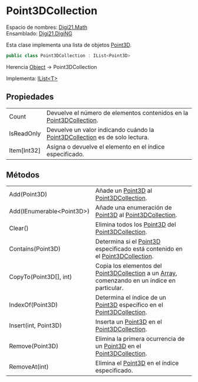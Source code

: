# Point3DCollection

Espacio de nombres: [Digi21.Math](../)  
Ensamblado: [Digi21.DigiNG](../../)

Esta clase implementa una lista de objetos [Point3D](point3d.md).

```csharp
public class Point3DCollection : IList<Point3D>
```

Herencia [Object](https://docs.microsoft.com/en-us/dotnet/api/system.object?view=net-5.0) → Point3DCollection

Implementa: [IList&lt;T&gt;](https://docs.microsoft.com/en-us/dotnet/api/system.collections.generic.ilist-1?view=net-5.0)

## Propiedades

|  |  |
| :--- | :--- |
| Count | Devuelve el número de elementos contenidos en la [Point3DCollection](point3dcollection.md). |
| IsReadOnly | Devuelve un valor indicando cuándo la [Point3DCollection](point3dcollection.md) es de solo lectura. |
| Item\[Int32\] | Asigna o devuelve el elemento en el índice especificado. |

## Métodos

|  |  |
| :--- | :--- |
| Add\(Point3D\) | Añade un [Point3D](point3d.md) al [Point3DCollection](point3dcollection.md). |
| Add\(IEnumerable&lt;Point3D&gt;\) | Añade una enumeración de [Point3D](point3d.md) al [Point3DCollection](point3dcollection.md). |
| Clear\(\) | Elimina todos los [Point3D](point3d.md) del [Point3DCollection](point3dcollection.md). |
| Contains\(Point3D\) | Determina si el [Point3D](point3d.md) especificado está contenido en el [Point3DCollection](point3dcollection.md). |
| CopyTo\(Point3D\[\], int\) | Copia los elementos del [Point3DCollection](point3dcollection.md) a un [Array](https://docs.microsoft.com/en-us/dotnet/api/system.array?view=net-5.0), comenzando en un índice en particular. |
| IndexOf\(Point3D\) | Determina el índice de un [Point3D](point3d.md) específico en el [Point3DCollection](point3dcollection.md). |
| Insert\(int, Point3D\) | Inserta un [Point3D](point3d.md) en el [Point3DCollection](point3dcollection.md). |
| Remove\(Point3D\) | Elimina la primera ocurrencia de un [Point3D](point3d.md) en el [Point3DCollection](point3dcollection.md). |
| RemoveAt\(int\) | Elimina el [Point3D](point3d.md) en el índice especificado. |

